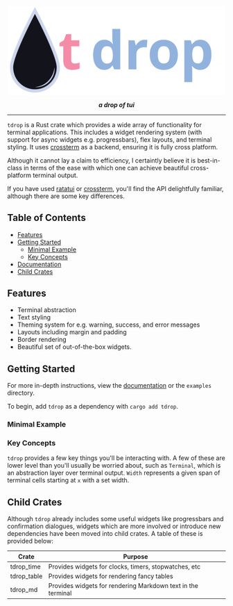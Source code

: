<img align="center" src="https://github.com/emmalexandria/tdrop/blob/main/media/wordmark.svg?raw=true">

<p align="center"><i><b>a drop of tui</b></i></p>

---

`tdrop` is a Rust crate which provides a wide array of functionality for terminal applications. This includes a widget rendering system (with support for async widgets e.g. progressbars), flex layouts, and terminal styling.  It uses [crossterm](https://github.com/crossterm-rs/crossterm) as a backend, ensuring it is fully cross platform.

Although it cannot lay a claim to efficiency, I certaintly believe it is best-in-class in terms of the ease with which one can achieve beautiful cross-platform terminal output.

If you have used [ratatui](https://github.com/ratatui/ratatui) or [crossterm](https://github.com/crossterm-rs/crossterm), you'll find the API delightfully familiar, although there are some key differences.

## Table of Contents
- [Features](#features)
- [Getting Started](#getting-started)
  - [Minimal Example](#minimal-example)
  - [Key Concepts](#key-concepts)
- [Documentation](#documentation)
- [Child Crates](#child-crates)

## Features
- Terminal abstraction
- Text styling
- Theming system for e.g. warning, success, and error messages
- Layouts including margin and padding
- Border rendering
- Beautiful set of out-of-the-box widgets.

## Getting Started

For more in-depth instructions, view the [documentation](www.google.com) or the `examples` directory.

To begin, add `tdrop` as a dependency with `cargo add tdrop`. 

### Minimal Example



### Key Concepts
`tdrop` provides a few key things you'll be interacting with. A few of these are lower level than you'll usually be worried about, such as `Terminal`, which is an abstraction layer over terminal output. `Width` represents a given span of terminal cells starting at `x` with a 
set width. 

## Child Crates
Although `tdrop` already includes some useful widgets like progressbars and confirmation dialogues, widgets which are more involved or introduce new dependencies have been moved into child crates. A table of these is provided below:

|**Crate**|**Purpose**|
|---------|-----------|
|tdrop_time|Provides widgets for clocks, timers, stopwatches, etc|
|tdrop_table|Provides widgets for rendering fancy tables| 
|tdrop_md|Provides widgets for rendering Markdown text in the terminal|



